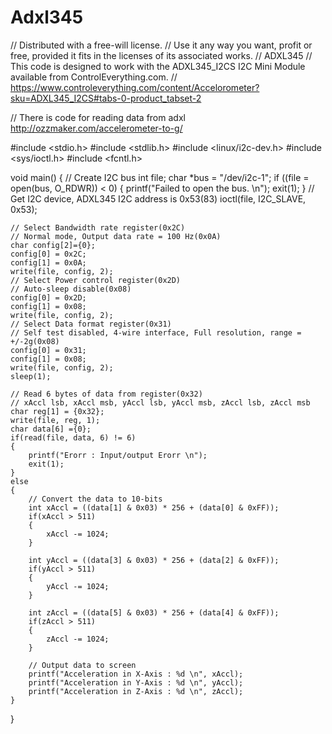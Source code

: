 # Adxl345
// Distributed with a free-will license.
// Use it any way you want, profit or free, provided it fits in the licenses of its associated works.
// ADXL345
// This code is designed to work with the ADXL345_I2CS I2C Mini Module available from ControlEverything.com.
// https://www.controleverything.com/content/Accelorometer?sku=ADXL345_I2CS#tabs-0-product_tabset-2

// There is code for reading data from adxl http://ozzmaker.com/accelerometer-to-g/

#include <stdio.h>
#include <stdlib.h>
#include <linux/i2c-dev.h>
#include <sys/ioctl.h>
#include <fcntl.h>

void main() 
{
	// Create I2C bus
	int file;
	char *bus = "/dev/i2c-1";
	if ((file = open(bus, O_RDWR)) < 0) 
	{
		printf("Failed to open the bus. \n");
		exit(1);
	}
	// Get I2C device, ADXL345 I2C address is 0x53(83)
	ioctl(file, I2C_SLAVE, 0x53);

	// Select Bandwidth rate register(0x2C)
	// Normal mode, Output data rate = 100 Hz(0x0A)
	char config[2]={0};
	config[0] = 0x2C;
	config[1] = 0x0A;
	write(file, config, 2);
	// Select Power control register(0x2D)
	// Auto-sleep disable(0x08)
	config[0] = 0x2D;
	config[1] = 0x08;
	write(file, config, 2);
	// Select Data format register(0x31)
	// Self test disabled, 4-wire interface, Full resolution, range = +/-2g(0x08)
	config[0] = 0x31;
	config[1] = 0x08;
	write(file, config, 2);
	sleep(1);

	// Read 6 bytes of data from register(0x32)
	// xAccl lsb, xAccl msb, yAccl lsb, yAccl msb, zAccl lsb, zAccl msb
	char reg[1] = {0x32};
	write(file, reg, 1);
	char data[6] ={0};
	if(read(file, data, 6) != 6)
	{
		printf("Erorr : Input/output Erorr \n");
		exit(1);
	}
	else
	{
		// Convert the data to 10-bits
		int xAccl = ((data[1] & 0x03) * 256 + (data[0] & 0xFF));
		if(xAccl > 511)
		{
			xAccl -= 1024;
		}

		int yAccl = ((data[3] & 0x03) * 256 + (data[2] & 0xFF));
		if(yAccl > 511)
		{
			yAccl -= 1024;
		}

		int zAccl = ((data[5] & 0x03) * 256 + (data[4] & 0xFF));
		if(zAccl > 511)
		{
			zAccl -= 1024;
		}

		// Output data to screen
		printf("Acceleration in X-Axis : %d \n", xAccl);
		printf("Acceleration in Y-Axis : %d \n", yAccl);
		printf("Acceleration in Z-Axis : %d \n", zAccl);
	}
}
